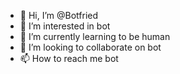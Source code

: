 - 👋 Hi, I’m @Botfried
- 👀 I’m interested in bot
- 🌱 I’m currently learning to be human
- 💞️ I’m looking to collaborate on bot
- 📫 How to reach me bot 

<!---
Botfried/Botfried is a ✨ special ✨ repository because its `README.md` (this file) appears on your GitHub profile.
You can click the Preview link to take a look at your changes.
--->
